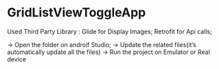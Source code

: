 # GridListViewToggleApp

Used Third Party Library  :
   Glide for Display Images;
   Retrofit  for Api calls;
     

-> Open the folder on androif Studio;
-> Update the related files(it’s automatically update all the files)
-> Run the project on Emulator or Real device
